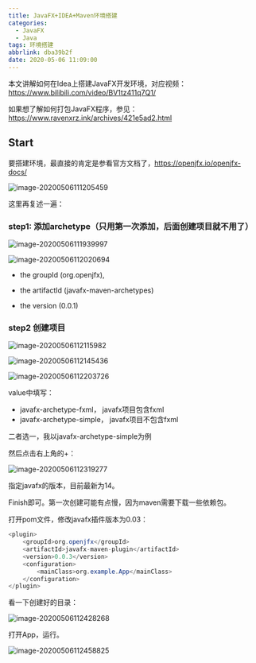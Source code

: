 ```yaml
---
title: JavaFX+IDEA+Maven环境搭建
categories:
  - JavaFX
  - Java
tags: 环境搭建
abbrlink: dba39b2f
date: 2020-05-06 11:09:00
---
```


本文讲解如何在Idea上搭建JavaFX开发环境，对应视频：https://www.bilibili.com/video/BV1tz411q7Q1/

如果想了解如何打包JavaFX程序，参见：https://www.ravenxrz.ink/archives/421e5ad2.html

<!--more-->

## Start

要搭建环境，最直接的肯定是参看官方文档了，https://openjfx.io/openjfx-docs/

![image-20200506111205459](https://cdn.jsdelivr.net/gh/ravenxrz/PicBed/img/image-20200506111205459.png)

这里再复述一遍：

### step1: 添加archetype（只用第一次添加，后面创建项目就不用了）

![image-20200506111939997](https://cdn.jsdelivr.net/gh/ravenxrz/PicBed/img/image-20200506111939997.png)

![image-20200506112020694](https://cdn.jsdelivr.net/gh/ravenxrz/PicBed/img/image-20200506112020694.png)

- the groupId (org.openjfx),

- the artifactId (javafx-maven-archetypes)
- the version (0.0.1)

### step2 创建项目

![image-20200506112115982](https://cdn.jsdelivr.net/gh/ravenxrz/PicBed/img/image-20200506112115982.png)

![image-20200506112145436](https://cdn.jsdelivr.net/gh/ravenxrz/PicBed/img/image-20200506112145436.png)

![image-20200506112203726](https://cdn.jsdelivr.net/gh/ravenxrz/PicBed/img/image-20200506112203726.png)

value中填写：

- javafx-archetype-fxml， javafx项目包含fxml
- javafx-archetype-simple， javafx项目不包含fxml

二者选一，我以javafx-archetype-simple为例

然后点击右上角的+：

![image-20200506112319277](https://cdn.jsdelivr.net/gh/ravenxrz/PicBed/img/image-20200506112319277.png)

指定javafx的版本，目前最新为14。

Finish即可。第一次创建可能有点慢，因为maven需要下载一些依赖包。

打开pom文件，修改javafx插件版本为0.03：

```java
<plugin>
    <groupId>org.openjfx</groupId>
    <artifactId>javafx-maven-plugin</artifactId>
    <version>0.0.3</version>
    <configuration>
        <mainClass>org.example.App</mainClass>
    </configuration>
</plugin>
```

看一下创建好的目录：

![image-20200506112428268](https://cdn.jsdelivr.net/gh/ravenxrz/PicBed/img/image-20200506112428268.png)

打开App，运行。

![image-20200506112458825](https://cdn.jsdelivr.net/gh/ravenxrz/PicBed/img/image-20200506112458825.png)